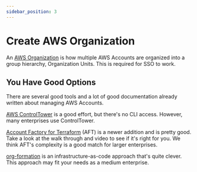 ```yaml
---
sidebar_position: 3
---
```


# Create AWS Organization

An [AWS Organization](https://aws.amazon.com/organizations/) is how multiple AWS Accounts are organized into a group hierarchy, Organization Units. This is required for SSO to work.

## You Have Good Options

There are several good tools and a lot of good documentation already written about managing AWS Accounts. 

[AWS ControlTower](https://aws.amazon.com/controltower/?control-blogs.sort-by=item.additionalFields.createdDate&control-blogs.sort-order=desc) is a good effort, but there's no CLI access. However, many enterprises use ControlTower.

[Account Factory for Terraform](https://docs.aws.amazon.com/controltower/latest/userguide/aft-architecture.html) (AFT) is a newer addition and is pretty good. Take a look at the walk through and video to see if it's right for you. We think AFT's complexity is a good match for larger enterprises.

[org-formation](https://github.com/org-formation/org-formation-cli) is an infrastructure-as-code approach that's quite clever. This approach may fit your needs as a medium enterprise.
